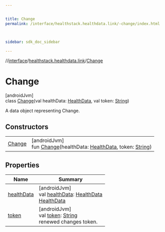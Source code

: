 ```yaml
---


title: Change
permalink: /interface/healthstack.healthdata.link/-change/index.html



sidebar: sdk_doc_sidebar

---
```



//[interface](/hl_interface.html)/[healthstack.healthdata.link](../index.html)/[Change](index.html)



# Change



[androidJvm]\
class [Change](index.html)(val healthData: [HealthData](../-health-data/index.html), val token: [String](https://kotlinlang.org/api/latest/jvm/stdlib/kotlin/-string/index.html))

A data object representing Change.



## Constructors


| | |
|---|---|
| [Change](-change.html) | [androidJvm]<br>fun [Change](-change.html)(healthData: [HealthData](../-health-data/index.html), token: [String](https://kotlinlang.org/api/latest/jvm/stdlib/kotlin/-string/index.html)) |


## Properties


| Name | Summary |
|---|---|
| [healthData](health-data.html) | [androidJvm]<br>val [healthData](health-data.html): [HealthData](../-health-data/index.html)<br>[HealthData](../-health-data/index.html) |
| [token](token.html) | [androidJvm]<br>val [token](token.html): [String](https://kotlinlang.org/api/latest/jvm/stdlib/kotlin/-string/index.html)<br>renewed changes token. |



